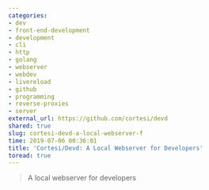 ```yaml
---
categories:
- dev
- front-end-development
- development
- cli
- http
- golang
- webserver
- webdev
- livereload
- github
- programming
- reverse-proxies
- server
external_url: https://github.com/cortesi/devd
shared: true
slug: cortesi-devd-a-local-webserver-f
time: 2019-07-06 00:36:01
title: 'Cortesi/Devd: A Local Webserver for Developers'
toread: true
---
```


>  A local webserver for developers
